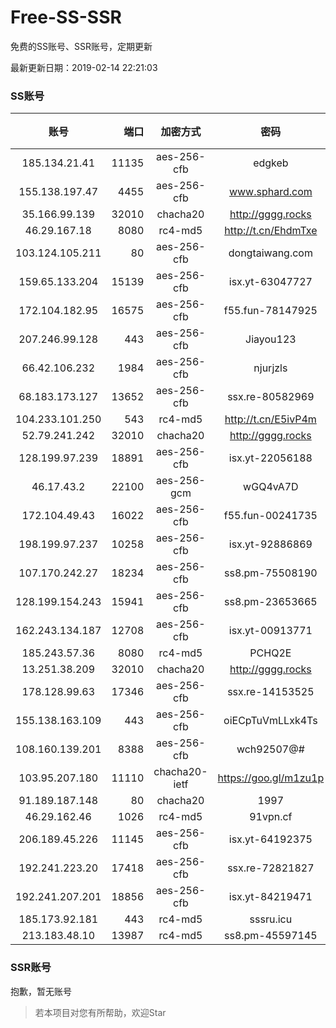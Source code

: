 # Free-SS-SSR

免费的SS账号、SSR账号，定期更新

最新更新日期：2019-02-14 22:21:03 

### SS账号

|账号|端口|加密方式|密码|更新时间|国家|
|:-----:|-----:|:----:|:----:|:----:|:----:|
|185.134.21.41|11135|aes-256-cfb|edgkeb|22:17:12|GB|
|155.138.197.47|4455|aes-256-cfb|www.sphard.com|22:17:11|US|
|35.166.99.139|32010|chacha20|http://gggg.rocks|22:17:18|US|
|46.29.167.18|8080|rc4-md5|http://t.cn/EhdmTxe|22:17:15|RU|
|103.124.105.211|80|aes-256-cfb|dongtaiwang.com|22:17:10|US|
|159.65.133.204|15139|aes-256-cfb|isx.yt-63047727|22:17:06|SG|
|172.104.182.95|16575|aes-256-cfb|f55.fun-78147925|22:17:06|SG|
|207.246.99.128|443|aes-256-cfb|Jiayou123|22:17:12|US|
|66.42.106.232|1984|aes-256-cfb|njurjzls|22:17:13|US|
|68.183.173.127|13652|aes-256-cfb|ssx.re-80582969|22:17:06|US|
|104.233.101.250|543|rc4-md5|http://t.cn/E5ivP4m|22:17:14|CA|
|52.79.241.242|32010|chacha20|http://gggg.rocks|22:17:19|KR|
|128.199.97.239|18891|aes-256-cfb|isx.yt-22056188|22:17:05|SG|
|46.17.43.2|22100|aes-256-gcm|wGQ4vA7D|22:12:15|RU|
|172.104.49.43|16022|aes-256-cfb|f55.fun-00241735|22:17:07|SG|
|198.199.97.237|10258|aes-256-cfb|isx.yt-92886869|22:17:05|US|
|107.170.242.27|18234|aes-256-cfb|ss8.pm-75508190|22:17:05|US|
|128.199.154.243|15941|aes-256-cfb|ss8.pm-23653665|22:17:05|SG|
|162.243.134.187|12708|aes-256-cfb|isx.yt-00913771|22:17:05|US|
|185.243.57.36|8080|rc4-md5|PCHQ2E|22:17:16|US|
|13.251.38.209|32010|chacha20|http://gggg.rocks|22:17:32|SG|
|178.128.99.63|17346|aes-256-cfb|ssx.re-14153525|22:17:06|SG|
|155.138.163.109|443|aes-256-cfb|oiECpTuVmLLxk4Ts|22:12:13|US|
|108.160.139.201|8388|aes-256-cfb|wch92507@#|22:17:07|JP|
|103.95.207.180|11110|chacha20-ietf|https://goo.gl/m1zu1p|22:07:16|US|
|91.189.187.148|80|chacha20|1997|22:17:14|US|
|46.29.162.46|1026|rc4-md5|91vpn.cf|22:17:23|RU|
|206.189.45.226|11145|aes-256-cfb|isx.yt-64192375|22:17:06|SG|
|192.241.223.20|17418|aes-256-cfb|ssx.re-72821827|22:17:05|US|
|192.241.207.201|18856|aes-256-cfb|isx.yt-84219471|22:17:04|US|
|185.173.92.181|443|rc4-md5|sssru.icu|22:17:18|RU|
|213.183.48.10|13987|rc4-md5|ss8.pm-45597145|22:17:05|RU|


### SSR账号

抱歉，暂无账号



> 若本项目对您有所帮助，欢迎Star